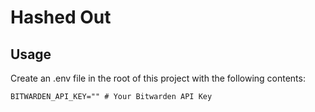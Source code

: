 # Hashed Out

## Usage

Create an .env file in the root of this project with the following contents:

```shell
BITWARDEN_API_KEY="" # Your Bitwarden API Key
```
